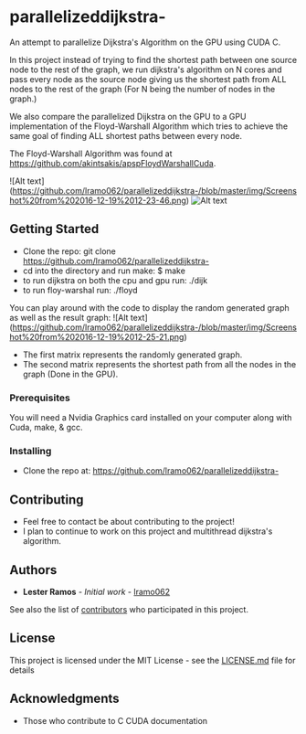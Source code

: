# parallelizeddijkstra-
An attempt to parallelize Dijkstra's Algorithm on the GPU using CUDA C.

In this project instead of trying to find the shortest path between one source node to the rest of the graph,
we run dijkstra's algorithm on N cores and pass every node as the source node giving us the shortest path from ALL nodes
to the rest of the graph (For N being the number of nodes in the graph.)

We also compare the parallelized Dijkstra on the GPU to a GPU implementation of the Floyd-Warshall Algorithm which
tries to achieve the same goal of finding ALL shortest paths between every node. 

The Floyd-Warshall Algorithm was found at https://github.com/akintsakis/apspFloydWarshallCuda.


![Alt text] (https://github.com/lramo062/parallelizeddijkstra-/blob/master/img/Screenshot%20from%202016-12-19%2012-23-46.png)
![Alt text](https://github.com/lramo062/parallelizeddijkstra-/blob/master/img/Screenshot%20from%202016-12-19%2012-21-24.png)


## Getting Started

* Clone the repo: git clone https://github.com/lramo062/parallelizeddijkstra-
* cd into the directory and run make: $ make
* to run dijkstra on both the cpu and gpu run: ./dijk
* to run floy-warshal run: ./floyd

You can play around with the code to display the random generated graph as well as the result graph:
![Alt text] (https://github.com/lramo062/parallelizeddijkstra-/blob/master/img/Screenshot%20from%202016-12-19%2012-25-21.png)

* The first matrix represents the randomly generated graph.
* The second matrix represents the shortest path from all the nodes in the graph (Done in the GPU).

### Prerequisites

You will need a Nvidia Graphics card installed on your computer along with Cuda, make, & gcc.


### Installing

* Clone the repo at: https://github.com/lramo062/parallelizeddijkstra-


## Contributing

* Feel free to contact be about contributing to the project!
* I plan to continue to work on this project and multithread dijkstra's algorithm.

## Authors

* **Lester Ramos** - *Initial work* - [lramo062](https://github.com/lramo062)

See also the list of [contributors](https://github.com/lramo062/parallelizeddijkstra-/contributors) who participated in this project.

## License

This project is licensed under the MIT License - see the [LICENSE.md](LICENSE.md) file for details

## Acknowledgments

* Those who contribute to C CUDA documentation
